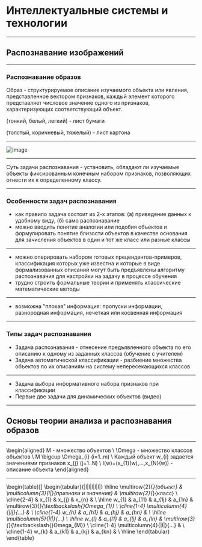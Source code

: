 <style type="text/css">
.reveal h1 {
  font-size: 2em;
}
.reveal .slides p {
  text-align: left;
}
</style>

# Интеллектуальные системы и технологии

---

## Распознавание изображений

----

### Распознавание образов

Образ - структурируемое описание изучаемого объекта или явления, представленное вектором признаков, каждый элемент которого представляет числовое значение одного из признаков, характеризующих соответствующий объект.

(тонкий, белый, легкий) - лист бумаги

(толстый, коричневый, тяжелый) - лист картона

----

![image](https://intuit.ru/EDI/22_02_16_6/1456093353-18215/tutorial/118/objects/4/files/4_1.gif)

----

Суть задачи распознавания - установить, обладают ли изучаемые объекты фиксированным конечным набором признаков, позволяющих отнести их к определенному классу.

----

### Особенности задач распознавания

- как правило задача состоит из 2-х этапов: (а) приведение данных к удобному виду, (б) само распознавание
- можно вводить понятие аналогии или подобия объектов и формулировать понятие близости объектов в качестве основания для зачисления объектов в один и тот же класс или разные классы

----

- можно оперировать набором готовых прецендентов-примеров, классификация которых уже известна и которые в виде формализованных описаний могут быть предъявлены алгоритму распознавания для настройки на задачу в процессе обучения
- трудно строить формальные теории и применять классические математические методы

----

- возможна "плохая" информация: пропуски информации, разнородная информация, нечеткая или косвенная информация

----

### Типы задач распознавания

- Задача распознавания - отнесение предъявленного объекта по его описанию к одному из заданных классов (обучение с учителем)
- Задача автоматической классификации - разбиение множества объектов по их описаниям на систему непересекающихся классов

----

- Задача выбора информативного набора признаков при классификации
- Первые две задачи для динамических объектов (видео)

---

## Основы теории анализа и распознавания образов

----

\begin{aligned}
M - множество объектов \\
\Omega - множество классов объектов \\
M \bigcup \Omega_{i} (i=1..m) \\
Каждый объект w_{i} задается значениями признаков x_{j} (j=1..N) \\
I(w)=(x_{1}(w),...,x_{N}(w)) - описание объекта
\end{aligned}


----

\begin{table}[]
\begin{tabular}{|l|l|l|l|l|}
\hline
\multirow{2}{*}{объект} & \multicolumn{3}{l|}{признаки и значения} & \multirow{2}{*}{класс}                        \\ \cline{2-4}
                        & x\_\{1\}     & x\_\{j\}    & x\_\{n\}    &                                               \\ \hline
w\_\{1\}                & a\_\{11\}    & a\_\{1j\}   & a\_\{1n\}   & \multirow{3}{*}{\textbackslash{}Omega\_\{1\}} \\ \cline{1-4}
\multicolumn{4}{|l|}{...}                                          &                                               \\ \cline{1-4}
w\_\{h\}                & a\_\{h1\}    & a\_\{hj\}   & a\_\{hn\}   &                                               \\ \hline
\multicolumn{5}{|l|}{...}                                                                                          \\ \hline
w\_\{l\}                & a\_\{l1\}    & a\_\{lj\}   & a\_\{ln\}   & \multirow{3}{*}{\textbackslash{}Omega\_\{M\}} \\ \cline{1-4}
\multicolumn{4}{|l|}{...}                                          &                                               \\ \cline{1-4}
w\_\{k\}                & a\_\{k1\}    & a\_\{kj\}   & a\_\{kn\}   &                                               \\ \hline
\end{tabular}
\end{table}




